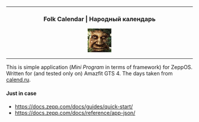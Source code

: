 
---

<div align="center">
    <h3>Folk Calendar | Народный календарь</h3>
    <img src="https://github.com/soctim/Folk_Calendar/blob/master/assets/gts/icon.png?raw=true" />
</div>

---

This is simple application (*Mini Program* in terms of framework) for ZeppOS. Written for (and tested only on) Amazfit GTS 4. The days taken from [calend.ru](calend.ru).


#### Just in case

- https://docs.zepp.com/docs/guides/quick-start/
- https://docs.zepp.com/docs/reference/app-json/